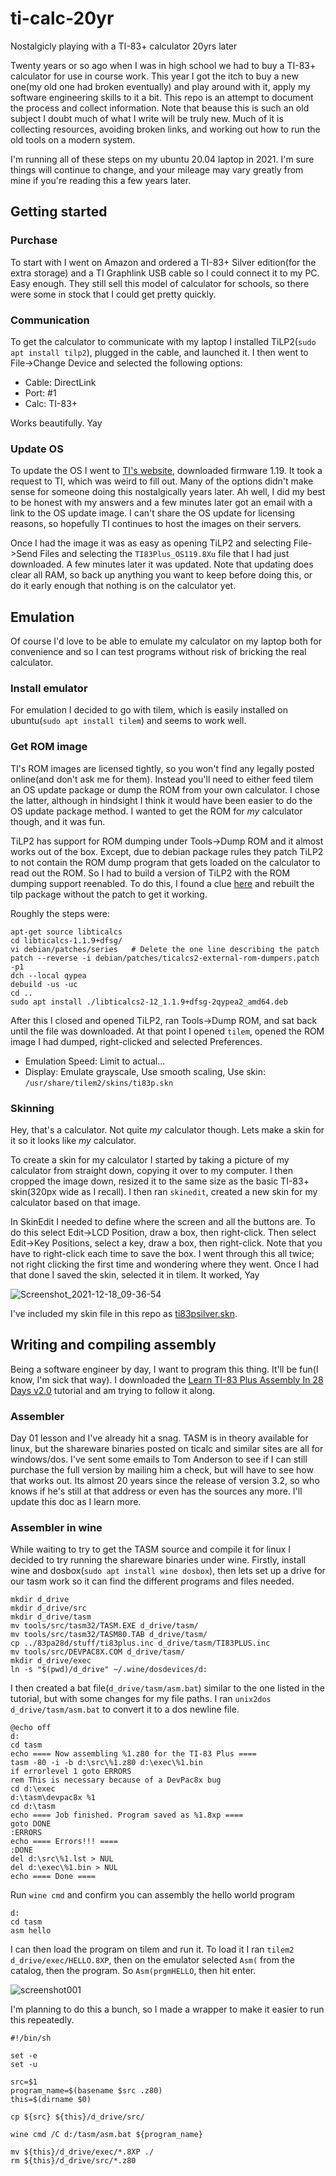 # ti-calc-20yr
Nostalgicly playing with a TI-83+ calculator 20yrs later

Twenty years or so ago when I was in high school we had to buy a TI-83+ calculator for use in course work. This year I got the itch to buy a new one(my old one had broken eventually) and play around with it, apply my software engineering skills to it a bit. This repo is an attempt to document the process and collect information. Note that beause this is such an old subject I doubt much of what I write will be truly new. Much of it is collecting resources, avoiding broken links, and working out how to run the old tools on a modern system.

I'm running all of these steps on my ubuntu 20.04 laptop in 2021. I'm sure things will continue to change, and your mileage may vary greatly from mine if you're reading this a few years later.

## Getting started

### Purchase

To start with I went on Amazon and ordered a TI-83+ Silver edition(for the extra storage) and a TI Graphlink USB cable so I could connect it to my PC. Easy enough. They still sell this model of calculator for schools, so there were some in stock that I could get pretty quickly.

### Communication

To get the calculator to communicate with my laptop I installed TiLP2(`sudo apt install tilp2`), plugged in the cable, and launched it. I then went to File->Change Device and selected the following options:
* Cable: DirectLink
* Port: #1
* Calc: TI-83+

Works beautifully. Yay

### Update OS

To update the OS I went to [TI's website](https://education.ti.com/en/software/search/ti-83-plus-family#!view=handheld-operating-system), downloaded firmware 1.19. It took a request to TI, which was weird to fill out. Many of the options didn't make sense for someone doing this nostalgically years later. Ah well, I did my best to be honest with my answers and a few minutes later got an email with a link to the OS update image. I can't share the OS update for licensing reasons, so hopefully TI continues to host the images on their servers.

Once I had the image it was as easy as opening TiLP2 and selecting File->Send Files and selecting the `TI83Plus_OS119.8Xu` file that I had just downloaded. A few minutes later it was updated. Note that updating does clear all RAM, so back up anything you want to keep before doing this, or do it early enough that nothing is on the calculator yet.

## Emulation

Of course I'd love to be able to emulate my calculator on my laptop both for convenience and so I can test programs without risk of bricking the real calculator.

### Install emulator

For emulation I decided to go with tilem, which is easily installed on ubuntu(`sudo apt install tilem`) and seems to work well.

### Get ROM image

TI's ROM images are licensed tightly, so you won't find any legally posted online(and don't ask me for them). Instead you'll need to either feed tilem an OS update package or dump the ROM from your own calculator. I chose the latter, although in hindsight I think it would have been easier to do the OS update package method. I wanted to get the ROM for _my_ calculator though, and it was fun.

TiLP2 has support for ROM dumping under Tools->Dump ROM and it almost works out of the box. Except, due to debian package rules they patch TiLP2 to not contain the ROM dump program that gets loaded on the calculator to read out the ROM. So I had to build a version of TiLP2 with the ROM dumping support reenabled. To do this, I found a clue [here](https://sourceforge.net/p/tilp/bugs/217/) and rebuilt the tilp package without the patch to get it working.

Roughly the steps were:
```
apt-get source libticalcs
cd libticalcs-1.1.9+dfsg/
vi debian/patches/series   # Delete the one line describing the patch
patch --reverse -i debian/patches/ticalcs2-external-rom-dumpers.patch -p1
dch --local qypea
debuild -us -uc
cd ..
sudo apt install ./libticalcs2-12_1.1.9+dfsg-2qypea2_amd64.deb
```

After this I closed and opened TiLP2, ran Tools->Dump ROM, and sat back until the file was downloaded. At that point I opened `tilem`, opened the ROM image I had dumped, right-clicked and selected Preferences.
* Emulation Speed: Limit to actual...
* Display: Emulate grayscale, Use smooth scaling, Use skin: `/usr/share/tilem2/skins/ti83p.skn`

### Skinning

Hey, that's a calculator. Not quite _my_ calculator though. Lets make a skin for it so it looks like _my_ calculator.

To create a skin for my calculator I started by taking a picture of my calculator from straight down, copying it over to my computer. I then cropped the image down, resized it to the same size as the basic TI-83+ skin(320px wide as I recall). I then ran `skinedit`, created a new skin for my calculator based on that image.

In SkinEdit I needed to define where the screen and all the buttons are. To do this select Edit->LCD Position, draw a box, then right-click. Then select Edit->Key Positions, select a key, draw a box, then right-click. Note that you have to right-click each time to save the box. I went through this all twice; not right clicking the first time and wondering where they went. Once I had that done I saved the skin, selected it in tilem. It worked, Yay

![Screenshot_2021-12-18_09-36-54](https://user-images.githubusercontent.com/1694406/146650555-e97848d6-eab1-4ea7-b08a-438b95969f56.png)

I've included my skin file in this repo as [ti83psilver.skn](ti83psilver.skn).

## Writing and compiling assembly

Being a software engineer by day, I want to program this thing. It'll be fun(I know, I'm sick that way). I downloaded the [Learn TI-83 Plus Assembly In 28 Days v2.0](https://www.ticalc.org/pub/text/z80/83pa28d.zip) tutorial and am trying to follow it along.

### Assembler

Day 01 lesson and I've already hit a snag. TASM is in theory available for linux, but the shareware binaries posted on ticalc and similar sites are all for windows/dos. I've sent some emails to Tom Anderson to see if I can still purchase the full version by mailing him a check, but will have to see how that works out. Its almost 20 years since the release of version 3.2, so who knows if he's still at that address or even has the sources any more. I'll update this doc as I learn more.

### Assembler in wine

While waiting to try to get the TASM source and compile it for linux I decided to try running the shareware binaries under wine. Firstly, install wine and dosbox(`sudo apt install wine dosbox`), then lets set up a drive for our tasm work so it can find the different programs and files needed. 

```
mkdir d_drive
mkdir d_drive/src
mkdir d_drive/tasm
mv tools/src/tasm32/TASM.EXE d_drive/tasm/
mv tools/src/tasm32/TASM80.TAB d_drive/tasm/
cp ../83pa28d/stuff/ti83plus.inc d_drive/tasm/TI83PLUS.inc
mv tools/src/DEVPAC8X.COM d_drive/tasm/
mkdir d_drive/exec
ln -s "$(pwd)/d_drive" ~/.wine/dosdevices/d:
```

I then created a bat file(`d_drive/tasm/asm.bat`) similar to the one listed in the tutorial, but with some changes for my file paths. I ran `unix2dos d_drive/tasm/asm.bat` to convert it to a dos newline file.
```
@echo off
d:
cd tasm
echo ==== Now assembling %1.z80 for the TI-83 Plus ====
tasm -80 -i -b d:\src\%1.z80 d:\exec\%1.bin
if errorlevel 1 goto ERRORS
rem This is necessary because of a DevPac8x bug
cd d:\exec
d:\tasm\devpac8x %1
cd d:\tasm
echo ==== Job finished. Program saved as %1.8xp ====
goto DONE
:ERRORS
echo ==== Errors!!! ====
:DONE
del d:\src\%1.lst > NUL
del d:\exec\%1.bin > NUL
echo ==== Done ====
```

Run `wine cmd` and confirm you can assembly the hello world program
```
d:
cd tasm
asm hello
```

I can then load the program on tilem and run it. To load it I ran `tilem2 d_drive/exec/HELLO.8XP`, then on the emulator selected `Asm(` from the catalog, then the program. So `Asm(prgmHELLO`, then hit enter.

![screenshot001](https://user-images.githubusercontent.com/1694406/146652023-a1733b91-04b1-4d9d-aafe-8024f761c38f.png)


I'm planning to do this a bunch, so I made a wrapper to make it easier to run this repeatedly. 
```
#!/bin/sh

set -e
set -u

src=$1
program_name=$(basename $src .z80)
this=$(dirname $0)

cp ${src} ${this}/d_drive/src/

wine cmd /C d:/tasm/asm.bat ${program_name}

mv ${this}/d_drive/exec/*.8XP ./
rm ${this}/d_drive/src/*.z80
```
